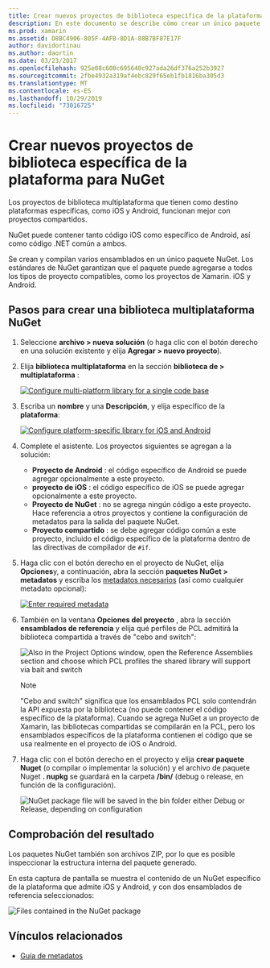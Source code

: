 ```yaml
---
title: Crear nuevos proyectos de biblioteca específica de la plataforma para NuGet
description: En este documento se describe cómo crear un único paquete de NuGet que contiene código específico de la plataforma para varias plataformas.
ms.prod: xamarin
ms.assetid: D8BC4906-805F-4AFB-8D1A-88B7BF87E17F
author: davidortinau
ms.author: daortin
ms.date: 03/23/2017
ms.openlocfilehash: 925e08c600c695640c927ada26df376a252b3927
ms.sourcegitcommit: 2fbe4932a319af4ebc829f65eb1fb1816ba305d3
ms.translationtype: MT
ms.contentlocale: es-ES
ms.lasthandoff: 10/29/2019
ms.locfileid: "73016725"
---
```

# <a name="creating-new-platform-specific-library-projects-for-nuget"></a>Crear nuevos proyectos de biblioteca específica de la plataforma para NuGet

Los proyectos de biblioteca multiplataforma que tienen como destino plataformas específicas, como iOS y Android, funcionan mejor con proyectos compartidos.

NuGet puede contener tanto código iOS como específico de Android, así como código .NET común a ambos.

Se crean y compilan varios ensamblados en un único paquete NuGet. Los estándares de NuGet garantizan que el paquete puede agregarse a todos los tipos de proyecto compatibles, como los proyectos de Xamarin. iOS y Android.

## <a name="steps-to-create-a-cross-platform-library-nuget"></a>Pasos para crear una biblioteca multiplataforma NuGet

1. Seleccione **archivo > nueva solución** (o haga clic con el botón derecho en una solución existente y elija **Agregar > nuevo proyecto**).

2. Elija **biblioteca multiplataforma** en la sección **biblioteca de > multiplataforma** :

    [![](platform-specific-images/mulitplatform-library-sml.png "Configure multi-platform library for a single code base")](platform-specific-images/multiplatform-library.png#lightbox)

3. Escriba un **nombre** y una **Descripción**, y elija específico de la **plataforma**:

    [![](platform-specific-images/specific-configure-sml.png "Configure platform-specific library for iOS and Android")](platform-specific-images/specific-configure.png#lightbox)

4. Complete el asistente. Los proyectos siguientes se agregan a la solución:

    - **Proyecto de Android** : el código específico de Android se puede agregar opcionalmente a este proyecto.
    - **proyecto de iOS** : el código específico de iOS se puede agregar opcionalmente a este proyecto.
    - **Proyecto de NuGet** : no se agrega ningún código a este proyecto. Hace referencia a otros proyectos y contiene la configuración de metadatos para la salida del paquete NuGet.
    - **Proyecto compartido** : se debe agregar código común a este proyecto, incluido el código específico de la plataforma dentro de las directivas de compilador de `#if`.

5. Haga clic con el botón derecho en el proyecto de NuGet, elija **Opciones**y, a continuación, abra la sección **paquetes NuGet > metadatos** y escriba los [metadatos necesarios](~/cross-platform/app-fundamentals/nuget-multiplatform-libraries/metadata.md) (así como cualquier metadato opcional):

    [![](platform-specific-images/specific-metadata-sml.png "Enter required metadata")](platform-specific-images/specific-metadata.png#lightbox)

6. También en la ventana **Opciones del proyecto** , abra la sección **ensamblados de referencia** y elija qué perfiles de PCL admitirá la biblioteca compartida a través de "cebo and switch":

    ![](platform-specific-images/specific-reference-assemblies.png "Also in the Project Options window, open the Reference Assemblies section and choose   which PCL profiles the shared library will support via bait and switch")

    > [!NOTE]
    > "Cebo and switch" significa que los ensamblados PCL solo contendrán la API expuesta por la biblioteca (no puede contener el código específico de la plataforma). Cuando se agrega NuGet a un proyecto de Xamarin, las bibliotecas compartidas se compilarán en la PCL, pero los ensamblados específicos de la plataforma contienen el código que se usa realmente en el proyecto de iOS o Android.

7. Haga clic con el botón derecho en el proyecto y elija **crear paquete Nuget** (o compilar o implementar la solución) y el archivo de paquete Nuget **. nupkg** se guardará en la carpeta **/bin/** (debug o release, en función de la configuración).

    ![](platform-specific-images/create-nuget-package.png "NuGet package file will be saved in the bin folder either Debug or Release, depending on configuration")

## <a name="verifying-the-output"></a>Comprobación del resultado

Los paquetes NuGet también son archivos ZIP, por lo que es posible inspeccionar la estructura interna del paquete generado.

En esta captura de pantalla se muestra el contenido de un NuGet específico de la plataforma que admite iOS y Android, y con dos ensamblados de referencia seleccionados:

![](platform-specific-images/nuget-output.png "Files contained in the NuGet package")

## <a name="related-links"></a>Vínculos relacionados

- [Guía de metadatos](~/cross-platform/app-fundamentals/nuget-multiplatform-libraries/metadata.md)
